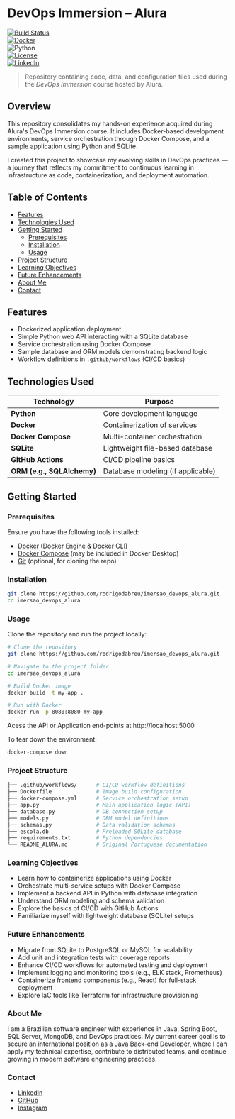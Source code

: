# DevOps Immersion – Alura

[![Build Status](https://img.shields.io/github/actions/workflow/status/rodrigodabreu/imersao_devops_alura/ci.yml?branch=main)](https://github.com/rodrigodabreu/imersao_devops_alura/actions)  
[![Docker](https://img.shields.io/badge/Docker-ready-blue?logo=docker)](https://www.docker.com/)  
![Python](https://img.shields.io/badge/Python-3.9+-yellow?logo=python)  
[![License](https://img.shields.io/github/license/rodrigodabreu/imersao_devops_alura)](./LICENSE)  
[![LinkedIn](https://img.shields.io/badge/LinkedIn-Connect-blue?logo=linkedin)](https://www.linkedin.com/in/yourprofile)

> Repository containing code, data, and configuration files used during the *DevOps Immersion* course hosted by Alura.

## Overview

This repository consolidates my hands-on experience acquired during Alura's DevOps Immersion course. It includes Docker-based development environments, service orchestration through Docker Compose, and a sample application using Python and SQLite.

I created this project to showcase my evolving skills in DevOps practices — a journey that reflects my commitment to continuous learning in infrastructure as code, containerization, and deployment automation.

## Table of Contents

- [Features](#features)  
- [Technologies Used](#technologies-used)  
- [Getting Started](#getting-started)  
  - [Prerequisites](#prerequisites)  
  - [Installation](#installation)  
  - [Usage](#usage)  
- [Project Structure](#project-structure)  
- [Learning Objectives](#learning-objectives)  
- [Future Enhancements](#future-enhancements)  
- [About Me](#about-me)  
- [Contact](#contact)

## Features

- Dockerized application deployment  
- Simple Python web API interacting with a SQLite database  
- Service orchestration using Docker Compose  
- Sample database and ORM models demonstrating backend logic  
- Workflow definitions in `.github/workflows` (CI/CD basics)

## Technologies Used

| Technology          | Purpose                                   |
|---------------------|-------------------------------------------|
| **Python**          | Core development language                 |
| **Docker**          | Containerization of services              |
| **Docker Compose**  | Multi-container orchestration             |
| **SQLite**          | Lightweight file-based database           |
| **GitHub Actions**  | CI/CD pipeline basics                     |
| **ORM (e.g., SQLAlchemy)** | Database modeling (if applicable) |

## Getting Started

### Prerequisites

Ensure you have the following tools installed:

- [Docker](https://www.docker.com/get-started) (Docker Engine & Docker CLI)  
- [Docker Compose](https://docs.docker.com/compose/) (may be included in Docker Desktop)  
- [Git](https://git-scm.com/) (optional, for cloning the repo)

### Installation

```bash
git clone https://github.com/rodrigodabreu/imersao_devops_alura.git
cd imersao_devops_alura
```

### Usage
Clone the repository and run the project locally:
```bash
# Clone the repository
git clone https://github.com/rodrigodabreu/imersao_devops_alura.git

# Navigate to the project folder
cd imersao_devops_alura

# Build Docker image
docker build -t my-app .

# Run with Docker
docker run -p 8080:8080 my-app

```

Acess the API or Application end-points at http://localhost:5000

To tear down the environment:
```bash
docker-compose down
```

### Project Structure
```bash
├── .github/workflows/      # CI/CD workflow definitions
├── Dockerfile              # Image build configuration
├── docker-compose.yml      # Service orchestration setup
├── app.py                  # Main application logic (API)
├── database.py             # DB connection setup
├── models.py               # ORM model definitions
├── schemas.py              # Data validation schemas
├── escola.db               # Preloaded SQLite database
├── requirements.txt        # Python dependencies
└── README_ALURA.md         # Original Portuguese documentation
```


### Learning Objectives
* Learn how to containerize applications using Docker
* Orchestrate multi-service setups with Docker Compose
* Implement a backend API in Python with database integration
* Understand ORM modeling and schema validation
* Explore the basics of CI/CD with GitHub Actions
* Familiarize myself with lightweight database (SQLite) setups

### Future Enhancements
* Migrate from SQLite to PostgreSQL or MySQL for scalability
* Add unit and integration tests with coverage reports
* Enhance CI/CD workflows for automated testing and deployment
* Implement logging and monitoring tools (e.g., ELK stack, Prometheus)
* Containerize frontend components (e.g., React) for full-stack deployment
* Explore IaC tools like Terraform for infrastructure provisioning

### About Me
I am a Brazilian software engineer with experience in Java, Spring Boot, SQL Server, MongoDB, and DevOps practices.
My current career goal is to secure an international position as a Java Back-end Developer, where I can apply my technical expertise, contribute to distributed teams, and continue growing in modern software engineering practices.

### Contact
* [LinkedIn](https://www.linkedin.com/in/rodabreu/)
* [GitHub](https://github.com/rodrigodabreu/)
* [Instagram](https://www.instagram.com/rodabreu/?hl=en)


